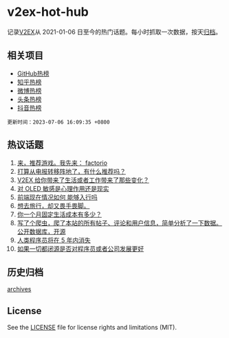 # v2ex-hot-hub

 记录[V2EX](https://www.v2ex.com/)从 2021-01-06 日至今的热门话题。每小时抓取一次数据，按天[归档](archives)。
 
 ## 相关项目

- [GitHub热榜](https://github.com/snaildev/github-hot-hub)
- [知乎热榜](https://github.com/snaildev/zhihu-hot-hub)
- [微博热榜](https://github.com/snaildev/weibo-hot-hub)
- [头条热榜](https://github.com/snaildev/toutiao-hot-hub)
- [抖音热榜](https://github.com/snaildev/douyin-hot-hub)


 `更新时间：2023-07-06 16:09:35 +0800`

## 热议话题

1. [来，推荐游戏。我先来： factorio](https://www.v2ex.com/t/954388)
1. [打算从电报转移阵地了，有什么推荐吗？](https://www.v2ex.com/t/954345)
1. [V2EX 给你带来了生活或者工作带来了那些变化？](https://www.v2ex.com/t/954483)
1. [对 OLED 敏感是心理作用还是现实](https://www.v2ex.com/t/954351)
1. [前端现在情况如何 能够入行吗](https://www.v2ex.com/t/954392)
1. [想去旅行，却又畏手畏脚。](https://www.v2ex.com/t/954412)
1. [你一个月固定生活成本有多少？](https://www.v2ex.com/t/954530)
1. [写了个爬虫，爬了本站的所有帖子、评论和用户信息，简单分析了一下数据。公开数据库，开源](https://www.v2ex.com/t/954480)
1. [人类程序员将在 5 年内消失](https://www.v2ex.com/t/954385)
1. [如果一切都闭源是否对程序员或者公司发展更好](https://www.v2ex.com/t/954541)

## 历史归档

[archives](archives)

## License

See the [LICENSE](LICENSE) file for license rights and limitations (MIT).
